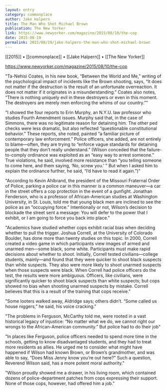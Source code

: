 ```yaml
---
layout: entry
category: commonplace
author: Jake Halpern
title: The Man Who Shot Michael Brown
publication: The New Yorker
link: https://www.newyorker.com/magazine/2015/08/10/the-cop
date: 2015-08-19
permalink: 2015/08/19/jake-halpern-the-man-who-shot-michael-brown
---
```


[[2015]] • [[commonplace]] • [[Jake Halpern]] • [[The New Yorker]]

https://www.newyorker.com/magazine/2015/08/10/the-cop

"Ta-Nehisi Coates, in his new book, “Between the World and Me,” writing of the psychological impact of incidents like the Brown shooting, says, “It does not matter if the destruction is the result of an unfortunate overreaction. It does not matter if it originates in a misunderstanding.” Coates also notes, “There is nothing uniquely evil in these destroyers or even in this moment. The destroyers are merely men enforcing the whims of our country.”"

"I showed the four reports to Erin Murphy, an N.Y.U. law professor who studies Fourth Amendment issues. Murphy said that, in the case of Simmons, there was no legitimate reason for detaining him. The other ped checks were less dramatic, but also reflected “questionable constitutional behavior.” These reports, she noted, painted “a familiar picture of contemporary law enforcement.” Police officers, she added, are not entirely to blame—often, they are trying to “enforce vague standards for detaining people that they don’t really understand.” (Wilson conceded that the failure-to-comply ordinance was exploited as an “easy way to arrest someone.” True violations, he said, involved more resistance than “you telling someone to come here, and them saying, ‘No, screw you.’ ” But when I asked him to explain the ordinance further, he said, “I’d have to read it again.”)"

"According to Kevin Ahlbrand, the president of the Missouri Fraternal Order of Police, parking a police car in this manner is a common maneuver—a car in the street offers a cop protection in the event of a gunfight. Jonathan Fenderson, who is a professor of African-American studies at Washington University, in St. Louis, told me that young black men are inclined to see the police as an “occupying force.” Intentionally or not, Wilson’s decision to blockade the street sent a message: You will defer to the power that I exhibit, or I am going to force you back into place."

"Academics have studied whether cops exhibit racial bias when deciding whether to pull the trigger. Joshua Correll, at the University of Colorado Boulder, has done more than twenty studies on this topic. In 2000, Correll created a video game in which participants view images of armed and unarmed men—some black, some white. Participants must make rapid decisions about whether to shoot. Initially, Correll tested civilians—college students, mainly—and found that they were quicker to shoot black suspects than white suspects. They also were more likely to shoot unarmed suspects when those suspects were black. When Correll had police officers do the test, the results were more ambiguous. Officers, like civilians, were significantly quicker to shoot black suspects than white suspects; but cops showed no bias when shooting unarmed suspects by mistake. Correll believes that this is a result of the training that cops receive."

"Some looters walked away, Aldridge says; others didn’t. “Some called us house niggers,” he said, his voice cracking."

"The problems in Ferguson, McCarthy told me, were rooted in a vast historical legacy of injustice: “No matter what we do, we cannot right our wrongs to the African-American community.” But police had to do their job"

"In places like Ferguson, police officers needed to spend more time in the schools, getting to know disadvantaged students, and they had to treat more residents as allies. He urged me to consider what might have happened if Wilson had known Brown, or Brown’s grandmother, and was able to say, “Does Miss Jenny know you’re out here?” Such a question, Reverend Wilson said, has a more potent moral authority."

"Wilson proudly showed me a drawer, in his living room, which contained dozens of police-department patches from cops expressing their support. None of those cops, however, had offered him a job."
